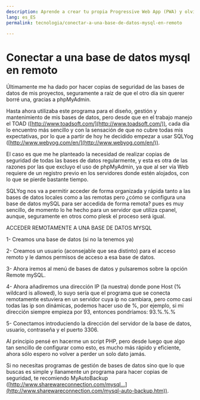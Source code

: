 ```yaml
---
description: Aprende a crear tu propia Progressive Web App (PWA) y olvídate de programar apps tradicionales en iOS o Android.
lang: es_ES
permalink: tecnologia/conectar-a-una-base-de-datos-mysql-en-remoto
  
---
```


# Conectar a una base de datos mysql en remoto

Últimamente me ha dado por hacer copias de seguridad de las bases de datos de mis proyectos, seguramente a raíz de que el otro día sin querer borré una, gracias a phpMyAdmin.  
  
Hasta ahora utilizaba este programa para el diseño, gestión y mantenimiento de mis bases de datos, pero desde que en el trabajo manejo el TOAD ([http://www.toadsoft.com/](http://www.toadsoft.com/)), cada día lo encuentro más sencillo y con la sensación de que no cubre todas mis expectativas, por lo que a partir de hoy he decidido empezar a usar SQLYog ([http://www.webyog.com/en/](http://www.webyog.com/en/)).  
  
El caso es que me he planteado la necesidad de realizar copias de seguridad de todas las bases de datos regularmente, y esta es otra de las razones por las que excluyo el uso de phpMyAdmin, ya que al ser vía Web requiere de un registro previo en los servidores donde estén alojados, con lo que se pierde bastante tiempo.  
  
SQLYog nos va a permitir acceder de forma organizada y rápida tanto a las bases de datos locales como a las remotas pero ¿cómo se configura una base de datos mySQL para ser accedida de forma remota? pues es muy sencillo, de momento lo he hecho para un servidor que utiliza cpanel, aunque, seguramente en otros como plesk el proceso será igual.

ACCEDER REMOTAMENTE A UNA BASE DE DATOS MYSQL  
  
1- Creamos una base de datos (si no la tenemos ya)  
  
2- Creamos un usuario (aconsejable que sea distinto) para el acceso remoto y le damos permisos de acceso a esa base de datos.  
  
3- Ahora iremos al menú de bases de datos y pulsaremos sobre la opción Remote mySQL.  
  
4- Ahora añadiremos una dirección IP (la nuestra) donde pone Host (% wildcard is allowed), lo suyo sería que el programa que se conecta remotamente estuviera en un servidor cuya ip no cambiara, pero como casi todas las ip son dinámicas, podemos hacer uso de %, por ejemplo, si mi dirección siempre empieza por 93, entonces pondríamos: 93.%.%.%  
  
5- Conectamos introduciendo la dirección del servidor de la base de datos, usuario, contraseña y el puerto 3306.  
  
Al principio pensé en hacerme un script PHP, pero desde luego que algo tan sencillo de configurar como esto, es mucho más rápido y eficiente, ahora sólo espero no volver a perder un solo dato jamás.  
  
Si no necesitas programas de gestión de bases de datos sino que lo que buscas es simple y llanamente un programa para hacer copias de seguridad, te recomiendo MyAutoBackup ([http://www.sharewareconnection.com/mysql...](http://www.sharewareconnection.com/mysql-auto-backup.htm)).
<!--stackedit_data:
eyJoaXN0b3J5IjpbLTEzMjk5NjU0NjRdfQ==
-->